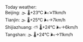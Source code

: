 Today weather:  
Beijing: 🌫  🌡️+23°C 🌬️↘11km/h  
Tianjin: 🌫  🌡️+25°C 🌬️→7km/h  
Shijiazhuang: ⛅️  🌡️+24°C 🌬️→6km/h  
Tangshan: 🌫  🌡️+24°C 🌬️→11km/h  
